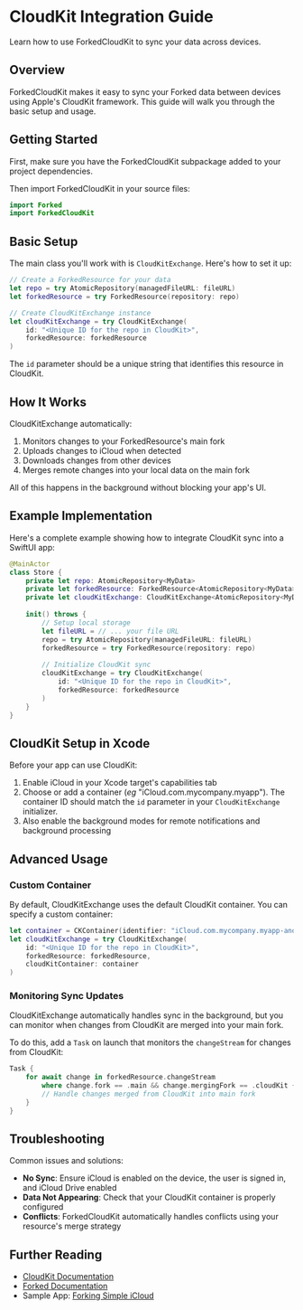 # CloudKit Integration Guide

Learn how to use ForkedCloudKit to sync your data across devices.

## Overview

ForkedCloudKit makes it easy to sync your Forked data between devices using Apple's CloudKit framework. This guide will walk you through the basic setup and usage.

## Getting Started

First, make sure you have the ForkedCloudKit subpackage added to your project dependencies.

Then import ForkedCloudKit in your source files:

```swift
import Forked
import ForkedCloudKit
```

## Basic Setup

The main class you'll work with is `CloudKitExchange`. Here's how to set it up:

```swift
// Create a ForkedResource for your data
let repo = try AtomicRepository(managedFileURL: fileURL)
let forkedResource = try ForkedResource(repository: repo)

// Create CloudKitExchange instance
let cloudKitExchange = try CloudKitExchange(
    id: "<Unique ID for the repo in CloudKit>",
    forkedResource: forkedResource
)
```

The `id` parameter should be a unique string that identifies this resource in CloudKit.

## How It Works

CloudKitExchange automatically:

1. Monitors changes to your ForkedResource's main fork
2. Uploads changes to iCloud when detected
3. Downloads changes from other devices
4. Merges remote changes into your local data on the main fork

All of this happens in the background without blocking your app's UI.

## Example Implementation

Here's a complete example showing how to integrate CloudKit sync into a SwiftUI app:

```swift
@MainActor
class Store {
    private let repo: AtomicRepository<MyData>
    private let forkedResource: ForkedResource<AtomicRepository<MyData>>
    private let cloudKitExchange: CloudKitExchange<AtomicRepository<MyData>>
    
    init() throws {
        // Setup local storage
        let fileURL = // ... your file URL
        repo = try AtomicRepository(managedFileURL: fileURL)
        forkedResource = try ForkedResource(repository: repo)
        
        // Initialize CloudKit sync
        cloudKitExchange = try CloudKitExchange(
            id: "<Unique ID for the repo in CloudKit>",
            forkedResource: forkedResource
        )
    }
}
```

## CloudKit Setup in Xcode

Before your app can use CloudKit:

1. Enable iCloud in your Xcode target's capabilities tab
2. Choose or add a container (_eg_ "iCloud.com.mycompany.myapp"). The container ID should match the `id` parameter in your `CloudKitExchange` initializer.
2. Also enable the background modes for remote notifications and background processing

## Advanced Usage

### Custom Container

By default, CloudKitExchange uses the default CloudKit container. You can specify a custom container:

```swift
let container = CKContainer(identifier: "iCloud.com.mycompany.myapp-another-container")
let cloudKitExchange = try CloudKitExchange(
    id: "<Unique ID for the repo in CloudKit>",
    forkedResource: forkedResource,
    cloudKitContainer: container
)
```

### Monitoring Sync Updates

CloudKitExchange automatically handles sync in the background, but you can monitor when changes from CloudKit are merged into your main fork.

To do this, add a `Task` on launch that monitors the `changeStream` for changes from CloudKit:

```swift
Task {
    for await change in forkedResource.changeStream 
        where change.fork == .main && change.mergingFork == .cloudKit {
        // Handle changes merged from CloudKit into main fork
    }
}
```

## Troubleshooting

Common issues and solutions:

- **No Sync**: Ensure iCloud is enabled on the device, the user is signed in, and iCloud Drive enabled
- **Data Not Appearing**: Check that your CloudKit container is properly configured
- **Conflicts**: ForkedCloudKit automatically handles conflicts using your resource's merge strategy

## Further Reading

- [CloudKit Documentation](https://developer.apple.com/documentation/cloudkit)
- [Forked Documentation](https://github.com/drewmccormack/Forked)
- Sample App: [Forking Simple iCloud](https://github.com/drewmccormack/Forked/tree/main/Samples/Forking%20Simple%20iCloud) 